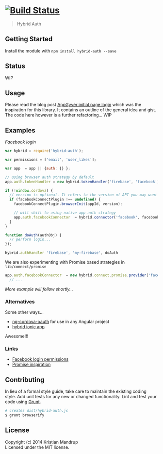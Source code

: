 #  [![Build Status](https://secure.travis-ci.org/kristianmandrup/hybrid-auth.png?branch=master)](http://travis-ci.org/kristianmandrup/hybrid-auth)

> Hybrid Auth

## Getting Started

Install the module with `npm install hybrid-auth --save`

## Status

WIP

## Usage

Please read the blog post [AppGyver initial page login](http://infomatrix-blog.herokuapp.com/post/appgyver-initial-page-login)
which was the inspiration for this library. It contains an outline of the general idea and gist.
The code here however is a further refactoring... WIP

## Examples

*Facebook login*

```js
var hybrid = require('hybrid-auth');

var permissions = ['email', 'user_likes'];

var app  = app || {auth: {} };

// using browser auth strategy by default
app.auth.tokenHandler = new hybrid.tokenHandler('firebase', 'facebook')

if (!window.cordova) {
  // version is optional. It refers to the version of API you may want to use.
  if (facebookConnectPlugin !== undefined) {
    facebookConnectPlugin.browserInit(appId, version);

    // will shift to using native app auth strategy
    app.auth.facebookConnector  = hybrid.connector('facebook', facebookConnectPlugin, tokenHandler, {permission: permissions})
  }
}

function doAuth(authObj) {
  // perform login...
});

hybrid.authHandler 'firebase', 'my-firebase', doAuth
```

We are also experimenting with Promise based strategies in `lib/connect/promise`

```js
app.auth.facebookConnector  = new hybrid.connect.promise.provider('facebook').then (token) ->
  // ...
```

_More example will follow shortly..._

### Alternatives

Some other ways...

- [ng-cordova-oauth](https://github.com/nraboy/ng-cordova-oauth) for use in any Angular project
- [hybrid ionic app](https://github.com/malikov/Authenticate.me-client-cordova-ionic)

Awesome!!!

### Links

- [Facebook login permissions](https://developers.facebook.com/docs/facebook-login/permissions/v2.2)
- [Promise inspiration](https://github.com/poetic/ember-cli-cordova-auth/blob/master/app)

## Contributing

In lieu of a formal style guide, take care to maintain the existing coding style.
Add unit tests for any new or changed functionality.
Lint and test your code using [Grunt](http://gruntjs.com).

```sh
# creates dist/hybrid-auth.js
$ grunt browserify
```

## License

Copyright (c) 2014 Kristian Mandrup  
Licensed under the MIT license.
